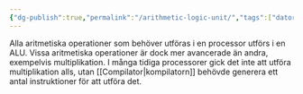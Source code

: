 ```yaml
---
{"dg-publish":true,"permalink":"/arithmetic-logic-unit/","tags":["datorteknik"]}
---
```


Alla aritmetiska operationer som behöver utföras i en processor utförs i en ALU. Vissa aritmetiska operationer är dock mer avancerade än andra, exempelvis multiplikation. I många tidiga processorer gick det inte att utföra multiplikation alls, utan [[Compilator\|kompilatorn]] behövde generera ett antal instruktioner för att utföra det.




